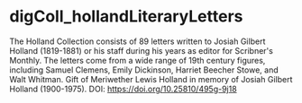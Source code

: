 # digColl_hollandLiteraryLetters
The Holland Collection consists of 89 letters written to Josiah Gilbert Holland (1819-1881) or his staff during his years as editor for Scribner's Monthly. The letters come from a wide range of 19th century figures, including Samuel Clemens, Emily Dickinson, Harriet Beecher Stowe, and Walt Whitman. Gift of Meriwether Lewis Holland in memory of Josiah Gilbert Holland (1900-1975). DOI: https://doi.org/10.25810/495g-9j18
